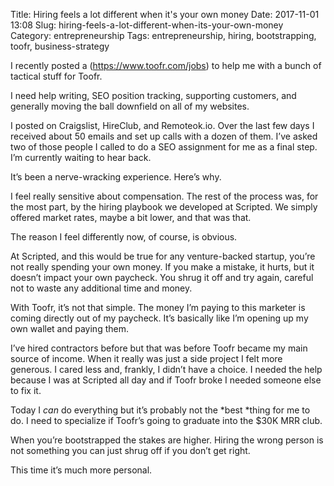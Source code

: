 Title: Hiring feels a lot different when it's your own money
Date: 2017-11-01 13:08
Slug: hiring-feels-a-lot-different-when-its-your-own-money
Category: entrepreneurship
Tags: entrepreneurship, hiring, bootstrapping, toofr, business-strategy

I recently posted a (https://www.toofr.com/jobs) to help me with a bunch of tactical stuff for Toofr.

I need help writing, SEO position tracking, supporting customers, and generally moving the ball downfield on all of my websites.

I posted on Craigslist, HireClub, and Remoteok.io. Over the last few days I received about 50 emails and set up calls with a dozen of them. I’ve asked two of those people I called to do a SEO assignment for me as a final step. I’m currently waiting to hear back.

It’s been a nerve-wracking experience. Here’s why.

I feel really sensitive about compensation. The rest of the process was, for the most part, by the hiring playbook we developed at Scripted. We simply offered market rates, maybe a bit lower, and that was that.

The reason I feel differently now, of course, is obvious.

At Scripted, and this would be true for any venture-backed startup, you’re not really spending your own money. If you make a mistake, it hurts, but it doesn’t impact your own paycheck. You shrug it off and try again, careful not to waste any additional time and money.

With Toofr, it’s not that simple. The money I’m paying to this marketer is coming directly out of my paycheck. It’s basically like I’m opening up my own wallet and paying them.

I’ve hired contractors before but that was before Toofr became my main source of income. When it really was just a side project I felt more generous. I cared less and, frankly, I didn’t have a choice. I needed the help because I was at Scripted all day and if Toofr broke I needed someone else to fix it.

Today I *can* do everything but it’s probably not the *best *thing for me to do. I need to specialize if Toofr’s going to graduate into the $30K MRR club.

When you’re bootstrapped the stakes are higher. Hiring the wrong person is not something you can just shrug off if you don’t get right.

This time it’s much more personal.